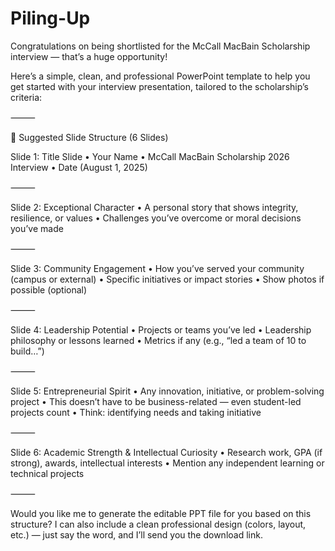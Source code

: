 # Piling-Up

Congratulations on being shortlisted for the McCall MacBain Scholarship interview — that’s a huge opportunity!

Here’s a simple, clean, and professional PowerPoint template to help you get started with your interview presentation, tailored to the scholarship’s criteria:

⸻

🌟 Suggested Slide Structure (6 Slides)

Slide 1: Title Slide
	•	Your Name
	•	McCall MacBain Scholarship 2026 Interview
	•	Date (August 1, 2025)

⸻

Slide 2: Exceptional Character
	•	A personal story that shows integrity, resilience, or values
	•	Challenges you’ve overcome or moral decisions you’ve made

⸻

Slide 3: Community Engagement
	•	How you’ve served your community (campus or external)
	•	Specific initiatives or impact stories
	•	Show photos if possible (optional)

⸻

Slide 4: Leadership Potential
	•	Projects or teams you’ve led
	•	Leadership philosophy or lessons learned
	•	Metrics if any (e.g., “led a team of 10 to build…”)

⸻

Slide 5: Entrepreneurial Spirit
	•	Any innovation, initiative, or problem-solving project
	•	This doesn’t have to be business-related — even student-led projects count
	•	Think: identifying needs and taking initiative

⸻

Slide 6: Academic Strength & Intellectual Curiosity
	•	Research work, GPA (if strong), awards, intellectual interests
	•	Mention any independent learning or technical projects

⸻

Would you like me to generate the editable PPT file for you based on this structure? I can also include a clean professional design (colors, layout, etc.) — just say the word, and I’ll send you the download link.
